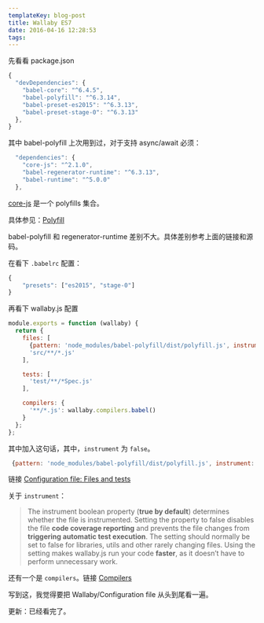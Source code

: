```yaml
---
templateKey: blog-post
title: Wallaby ES7
date: 2016-04-16 12:28:53
tags:
---
```


先看看 package.json

```js
{
  "devDependencies": {
    "babel-core": "^6.4.5",
    "babel-polyfill": "^6.3.14",
    "babel-preset-es2015": "^6.3.13",
    "babel-preset-stage-0": "^6.3.13"
  },
}
```

其中 babel-polyfill 上次用到过，对于支持 async/await 必须：

```js
  "dependencies": {
    "core-js": "^2.1.0",
    "babel-regenerator-runtime": "^6.3.13",
    "babel-runtime": "^5.0.0"
  },
```


[core-js](https://github.com/zloirock/core-js) 是一个 polyfills 集合。

具体参见：[Polyfill](https://babeljs.io/docs/usage/polyfill/)

babel-polyfill 和 regenerator-runtime 差别不大。具体差别参考上面的链接和源码。

在看下 `.babelrc` 配置：

```js
{
    "presets": ["es2015", "stage-0"]
}
```

再看下 wallaby.js 配置

```js
module.exports = function (wallaby) {
  return {
    files: [
      {pattern: 'node_modules/babel-polyfill/dist/polyfill.js', instrument: false},
      'src/**/*.js'
    ],

    tests: [
      'test/**/*Spec.js'
    ],

    compilers: {
      '**/*.js': wallaby.compilers.babel()
    }
  };
};

```

其中加入这句话，其中，`instrument` 为 `false`。

```js
 {pattern: 'node_modules/babel-polyfill/dist/polyfill.js', instrument: false},
```

链接 [Configuration file: Files and tests](https://wallabyjs.com/docs/config/files.html)

关于 `instrument`：

> The instrument boolean property (**true by default**) determines whether the file is instrumented. Setting the property to false disables the file **code coverage reporting** and prevents the file changes from **triggering automatic test execution**. The setting should normally be set to false for libraries, utils and other rarely changing files. Using the setting makes wallaby.js run your code **faster**, as it doesn’t have to perform unnecessary work.

还有一个是 `compilers`。链接 [Compilers](https://wallabyjs.com/docs/config/compilers.html)

写到这，我觉得要把 Wallaby/Configuration file 从头到尾看一遍。

更新：已经看完了。



